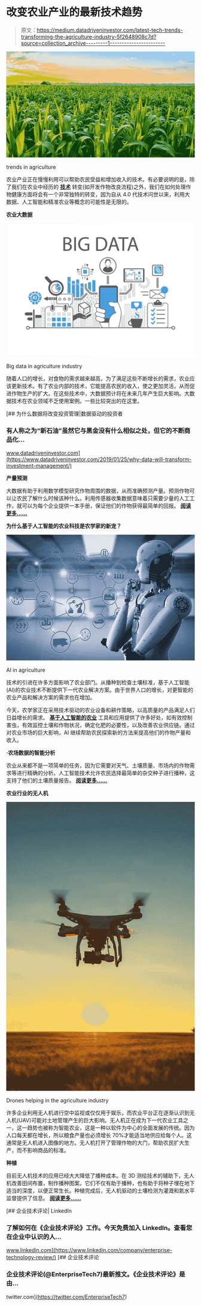 # 改变农业产业的最新技术趋势

> 原文：<https://medium.datadriveninvestor.com/latest-tech-trends-transforming-the-agriculture-industry-5f2648908c7d?source=collection_archive---------1----------------------->

![](img/63afe200cfc6c2c8b0d46cfa07d1822d.png)

trends in agriculture

农业产业正在慢慢利用可以帮助农民受益和增加收入的技术。有必要说明的是，除了我们在农业中经历的 [**技术**](https://technologylimitless.com/) 转变(如开发作物改良流程)之外，我们在如何处理作物健康方面将会有一个非常独特的转变，因为自从 4.0 代技术问世以来，利用大数据、人工智能和精准农业等概念的可能性是无限的。

**农业大数据**

![](img/ccb7d4a9370baca1ddee61cf31b2a124.png)

Big data in agriculture industry

随着人口的增长，对食物的需求越来越高，为了满足这些不断增长的需求，农业应该更新技术。有了农业内部的技术，它能提高农民的收入，使之更加灵活，从而促进作物生产的扩大。在这些技术中，大数据预计将在未来几年产生巨大影响。大数据技术在农业领域不乏使用案例。一些比较突出的在这里。

[](https://www.datadriveninvestor.com/2019/01/25/why-data-will-transform-investment-management/) [## 为什么数据将改变投资管理|数据驱动的投资者

### 有人称之为“新石油”虽然它与黑金没有什么相似之处，但它的不断商品化…

www.datadriveninvestor.com](https://www.datadriveninvestor.com/2019/01/25/why-data-will-transform-investment-management/) 

**产量预测**

大数据有助于利用数学模型研究作物周围的数据，从而准确预测产量。预测作物可以让农民了解什么时候该种什么。利用传感器收集数据意味着只需要少量的人工工作，就可以为每个企业提供一本手册，保证他们的作物获得最简单的回报。 [**阅读更多……**](https://www.enterprisetechnologyreview.com/news/big-data-is-now-an-entrant-to-agriculture-farmers-must-be-set-to-its-course-nwid-237.html)

**为什么基于人工智能的农业科技是农学家的新宠？**

![](img/a9b924731fc0f85e6fe2163f29bf8375.png)

AI in agriculture

技术的引进在许多方面影响了农业部门。从播种到检查土壤标准，基于人工智能(AI)的农业技术不断提供下一代农业解决方案。由于世界人口的增长，对更智能的农业产品和解决方案的需求也在增加。

今天，农学家正在采用技术驱动的农业设备和耕作策略，以高质量的产品满足人们日益增长的需求。 [**基于人工智能的农业**](https://technologylimitless.com/artificial-intelligence-in-manufacturing/) 工具和应用提供了许多好处，如有效控制害虫，有效监控土壤和作物状况，确定化肥的必要性，以及改善农业供应链。通过对农业市场的巨大影响，AI 继续帮助农民探索新的方法来提高他们的作物产量和收入。

**·农场数据的智能分析**

农业从来都不是一项简单的任务，因为它需要对天气、土壤质量、市场内的作物需求等进行精确的分析。人工智能技术允许农民选择最简单的杂交种子进行播种，这支持了他们的土壤质量报告。 [**阅读更多……**](https://www.enterprisetechnologyreview.com/news/why-aibased-agtech-is-agriculturist-s-new-favorite-nwid-479.html)

**农业行业的无人机**

![](img/85153d76eb32318c3d62832a8b527623.png)

Drones helping in the agriculture industry

许多企业利用无人机进行空中监视或仅仅用于娱乐，而农业平台正在逐渐认识到无人机(UAV)可能对土地管理产生的巨大影响。无人机正在成为下一代农业工具之一，这一趋势也被称为智能农业，这是一种以软件为中心的全面发展的传统。因为人口每天都在增长，所以粮食产量也必须增长 70%才能适当地供应给每个人。这通常是无人机进入图像的地方。无人机打开了管理作物的大门，帮助农民扩大生产，而不影响商品的标准。

**种植**

目前无人机技术的应用已经大大降低了播种成本。在 3D 测绘技术的辅助下，无人机改善田间布置，制作播种图案。它们不仅有助于播种，也有助于将种子埋在地下适当的深度，以便正常生长。种植完成后，无人机驱动的土壤检测为灌溉和氮水平监督提供了信息。 [**阅读更多……**](https://www.enterprisetechnologyreview.com/news/why-are-agriculture-enterprises-embracing-uavs-for-better-farming-nwid-409.html)

[](https://www.linkedin.com/company/enterprise-technology-review/) [## 企业技术评论| LinkedIn

### 了解如何在《企业技术评论》工作。今天免费加入 LinkedIn。查看您在企业中认识的人…

www.linkedin.com](https://www.linkedin.com/company/enterprise-technology-review/) [](https://twitter.com/EnterpriseTech7) [## 企业技术评论

### 企业技术评论(@EnterpriseTech7)最新推文。《企业技术评论》是由…

twitter.com](https://twitter.com/EnterpriseTech7)